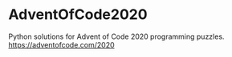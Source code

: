 # AdventOfCode2020

Python solutions for Advent of Code 2020 programming puzzles.
https://adventofcode.com/2020
